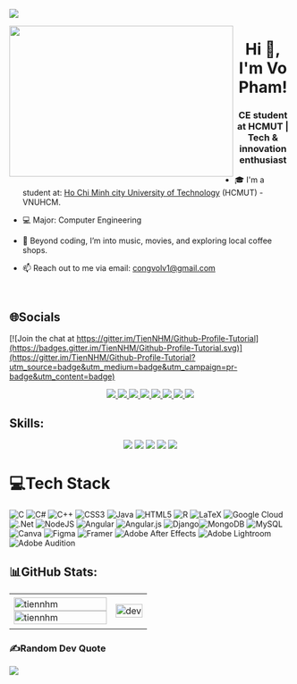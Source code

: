 [![](https://visitcount.itsvg.in/api?id=vopham&icon=0&color=0)](https://visitcount.itsvg.in)

<img align="left" width="400" height="270" src="https://github.githubassets.com/images/modules/profile/profile-first-repo.svg">
<h1 align="center">Hi 👋, I'm Vo Pham!</h1>
<p align="center">
  <h3 align="center">CE student at HCMUT | Tech & innovation enthusiast</h3>
</p> 

- 🎓 I'm a student at: [Ho Chi Minh city University of Technology](https://hcmut.edu.vn/) (HCMUT) - VNUHCM.

- 💻 Major: Computer Engineering
 
- 🌱 Beyond coding, I’m into music, movies, and exploring local coffee shops.
  
- 📫 Reach out to me via email: congvolv1@gmail.com
  
<br />

## 🌐Socials

[![Join the chat at https://gitter.im/TienNHM/Github-Profile-Tutorial](https://badges.gitter.im/TienNHM/Github-Profile-Tutorial.svg)](https://gitter.im/TienNHM/Github-Profile-Tutorial?utm_source=badge&utm_medium=badge&utm_campaign=pr-badge&utm_content=badge)

<p align="center">
  <a href="https://www.facebook.com/vophajm" alt="Facebook">
    <img src="https://img.icons8.com/?size=80&id=118568&format=png&color=000000" />
  </a> 
    <a href="https://www.instagram.com/vopham.0104/" target="_blank">
    <img src="https://img.icons8.com/?size=80&id=Xy10Jcu1L2Su&format=png&color=000000"/>
  </a>
    <a href="https://www.threads.net/@vopham.0104?xmt=AQGzfwUDxPZ6f1nR5cJCEY8E9oS1Vh9rlztJWycVzGXSXZk"_blank">
    <img src="https://img.icons8.com/?size=80&id=ikThuZ5WmSYz&format=png&color=000000"/>
  </a>
  <a href="https://www.linkedin.com/in/vo-pham-78588631b/" target="_blank">
    <img src="https://img.icons8.com/?size=80&id=13930&format=png&color=000000"/>
  </a>
  <a href="https://github.com/vophamk23" alt="Github">
    <img src="https://img.icons8.com/?size=80&id=4Z2nCrz5iPY2&format=png&color=000000"/>
  </a> 
  <a href="https://www.youtube.com/@vopham9020" alt="Youtube channel" target="_blank" >
    <img src="https://img.icons8.com/?size=80&id=64159&format=png&color=000000"/>
  </a>
  <a href="https://www.tiktok.com/@vophajmn">
    <img src="https://img.icons8.com/?size=80&id=123922&format=png&color=000000"/>
  </a>
  <a href="mailto:congvolv1@gmail.com" alt="Email">
    <img src="https://img.icons8.com/?size=80&id=qyRpAggnV0zH&format=png&color=000000"/>
  </a>
</p>

## Skills:
<p align="center">
  <img src="https://img.icons8.com/?size=60&id=0OQR1FYCuA9f&format=png&color=000000"/>
  <img src="https://img.icons8.com/?size=60&id=iEBcQcM9rnZ9&format=png&color=000000"/>
  <img src="https://img.icons8.com/?size=60&id=6kZdxe7t8OL1&format=png&color=000000"/>
  <img src="https://img.icons8.com/?size=60&id=v6rX9QRN4DvW&format=png&color=000000"/>
  <img src="https://img.icons8.com/?size=60&id=20906&format=png&color=000000"/>

  
# 💻Tech Stack
![C](https://img.shields.io/badge/c-%2300599C.svg?style=flat&logo=c&logoColor=white) ![C#](https://img.shields.io/badge/c%23-%23239120.svg?style=flat&logo=c-sharp&logoColor=white) ![C++](https://img.shields.io/badge/c++-%2300599C.svg?style=flat&logo=c%2B%2B&logoColor=white) ![CSS3](https://img.shields.io/badge/css3-%231572B6.svg?style=flat&logo=css3&logoColor=white) ![Java](https://img.shields.io/badge/java-%23ED8B00.svg?style=flat&logo=java&logoColor=white) ![HTML5](https://img.shields.io/badge/html5-%23E34F26.svg?style=flat&logo=html5&logoColor=white) ![R](https://img.shields.io/badge/r-%23276DC3.svg?style=flat&logo=r&logoColor=white) ![LaTeX](https://img.shields.io/badge/latex-%23008080.svg?style=flat&logo=latex&logoColor=white)  ![Google Cloud](https://img.shields.io/badge/Google%20Cloud-%234285F4.svg?style=flat&logo=google-cloud&logoColor=white) ![.Net](https://img.shields.io/badge/.NET-5C2D91?style=flat&logo=.net&logoColor=white) ![NodeJS](https://img.shields.io/badge/node.js-6DA55F?style=flat&logo=node.js&logoColor=white) ![Angular](https://img.shields.io/badge/angular-%23DD0031.svg?style=flat&logo=angular&logoColor=white) ![Angular.js](https://img.shields.io/badge/angular.js-%23E23237.svg?style=flat&logo=angularjs&logoColor=white) ![Django](https://img.shields.io/badge/django-%23092E20.svg?style=flat&logo=django&logoColor=white)![MongoDB](https://img.shields.io/badge/MongoDB-%234ea94b.svg?style=flat&logo=mongodb&logoColor=white) ![MySQL](https://img.shields.io/badge/mysql-%2300f.svg?style=flat&logo=mysql&logoColor=white) ![Canva](https://img.shields.io/badge/Canva-%2300C4CC.svg?style=flat&logo=Canva&logoColor=white) 	![Figma](https://img.shields.io/badge/figma-%23F24E1E.svg?style=flat&logo=figma&logoColor=white) ![Framer](https://img.shields.io/badge/Framer-black?style=flat&logo=framer&logoColor=blue) ![Adobe After Effects](https://img.shields.io/badge/Adobe%20After%20Effects-9999FF.svg?style=flat&logo=Adobe%20After%20Effects&logoColor=white) ![Adobe Lightroom](https://img.shields.io/badge/Adobe%20Lightroom-31A8FF.svg?style=flat&logo=Adobe%20Lightroom&logoColor=white) ![Adobe Audition](https://img.shields.io/badge/Adobe%20Audition-9999FF.svg?style=flat&logo=Adobe%20Audition&logoColor=white) 


## 📊GitHub Stats:
<table style="width:100%;">
  <tr>
    <td>
      <img src="https://github-readme-stats.vercel.app/api/top-langs/?username=vophamk23&bg_color=FFFFFF00&text_color=179fa3&layout=compact&hide=CSS&langs_count=10&custom_title=Top%20ngôn%20ngữ%20được%20dùng" alt="tiennhm" width="100%"/>
      <img src="https://github-readme-stats.vercel.app/api?username=vophamk23&bg_color=FFFFFF00&text_color=179fa3&show_icons=true&count_private=true&include_all_commits=true&custom_title=Hoạt%20động%20trên%20Github" alt="tiennhm" width="100%"/>
    </td>
    <td>
      <p align="center"> 
        <img src="https://cdn.dribbble.com/users/1059583/screenshots/4171367/coding-freak.gif" alt="dev" width="100%"/>
      </p>
    </td>
  </tr>
</table>

### ✍️Random Dev Quote
![](https://quotes-github-readme.vercel.app/api?type=horizontal&theme=radical)

